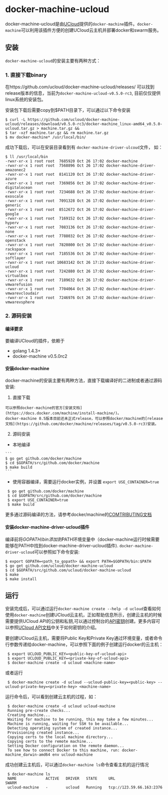 # docker-machine-ucloud

docker-machine-ucloud是由[UCloud](https://www.ucloud.cn)提供的`docker-machine`插件。`docker-machine`可以利用该插件方便的创建UCloud云主机并部署docker和swarm服务。

## 安装

`docker-machine-ucloud`的安装主要有两种方式：
### 1. 直接下载binary

在https://github.com/ucloud/docker-machine-ucloud/releases/ 可以找到release版本的信息，当前为`docker-machine-ucloud-v0.5.0-rc3`, 目前仅仅提供linux系统的安装包。

安装包下载后需要copy到$PATH目录下，可以通过以下命令安装
```
$ curl -L https://github.com/ucloud/docker-machine-ucloud/releases/download/v0.5.0-rc3/docker-machine_linux-amd64_v0.5.0-ucloud.tar.gz > machine.tar.gz &&
$ tar -xzf machine.tar.gz && rm machine.tar.gz
$ mv docker-machine* /usr/local/bin/
```
成功下载后，可以在安装目录看到有 `docker-machine-driver-ulcoud`文件， 如：
```
$ ll /usr/local/bin 
-rwxr-xr-x 1 root root  7685920 Oct 26 17:02 docker-machine
-rwxr-xr-x 1 root root  7568896 Oct 26 17:02 docker-machine-driver-amazonec2
-rwxr-xr-x 1 root root  8141120 Oct 26 17:02 docker-machine-driver-azure
-rwxr-xr-x 1 root root  7369856 Oct 26 17:02 docker-machine-driver-digitalocean
-rwxr-xr-x 1 root root  7234688 Oct 26 17:02 docker-machine-driver-exoscale
-rwxr-xr-x 1 root root  7091328 Oct 26 17:02 docker-machine-driver-generic
-rwxr-xr-x 1 root root  8512672 Oct 26 17:02 docker-machine-driver-google
-rwxr-xr-x 1 root root  7169152 Oct 26 17:02 docker-machine-driver-hyperv
-rwxr-xr-x 1 root root  7083136 Oct 26 17:02 docker-machine-driver-none
-rwxr-xr-x 1 root root  7788032 Oct 26 17:02 docker-machine-driver-openstack
-rwxr-xr-x 1 root root  7820800 Oct 26 17:02 docker-machine-driver-rackspace
-rwxr-xr-x 1 root root  7185536 Oct 26 17:02 docker-machine-driver-softlayer
-rwxr-xr-x 1 root root 10683142 Oct 26 17:23 docker-machine-driver-ucloud
-rwxr-xr-x 1 root root  7242880 Oct 26 17:02 docker-machine-driver-virtualbox
-rwxr-xr-x 1 root root  7189632 Oct 26 17:02 docker-machine-driver-vmwarefusion
-rwxr-xr-x 1 root root  7704064 Oct 26 17:02 docker-machine-driver-vmwarevcloudair
-rwxr-xr-x 1 root root  7246976 Oct 26 17:02 docker-machine-driver-vmwarevsphere
```


### 2. 源码安装

#### 编译要求

   要编译UCloud的插件，依赖于
   * golang 1.4.3+
   * docker-machine v0.5.0rc2

#### 安装docker-machine
   docker-machine的安装主要有两种方法，直接下载编译好的二进制或者通过源码安装:
   
   1. 直接下载
   
    可以参照docker-machine的官方[安装文档](https://docs.docker.com/machine/install-machine/)。
    docker-machine 0.5版本目前还未正式release，可以参照docker/machine的[release文档](https://github.com/docker/machine/releases/tag/v0.5.0-rc3)安装。
    
   2. 源码安装

   * 本地编译
      
    ```
    $ go get github.com/docker/machine
    $ cd $GOPATH/src/github.com/docker/machine
    $ make build
    ```
   * 使用容器编译，需要运行docker实例，并设置 `export USE_CONTAINER=true`
      
   ```
    $ go get github.com/docker/machine
    $ cd $GOPATH/src/github.com/docker/machine
    $ export USE_CONTAINER=true
    $ make build
   ```
   更多通过源码编译的方法，请参考docker/machine的[COMTRIBUTING文档](https://github.com/docker/machine/blob/master/CONTRIBUTING.md#building)


#### 安装docker-machine-driver-ucloud插件
   编译前将$GOPATH/bin添加到$PATH环境变量中（docker-machine运行时候需要能够在PATH中找到docker-machine-driver-ucloud插件).
   `docker-machine-driver-ucloud`可以参照如下命令安装:
   ```
   $ export GOPATH=<path_to_gopath> && export PATH=$GOPATH/bin:$PATH
   $ go get github.com/ucloud/docker-machine-ucloud
   $ cd $GOPATH/src/github.com/ucloud/docker-machine-ucloud
   $ make
   $ make install
   ```

## 运行
  安装完成后，可以通过运行`docker-machine create --help -d ucloud`查看如何使用`docker-machine`创建UCloud云主机，正如帮助信息所示，创建云主机的时候
  需要提供UCloud API的公钥和私钥,可以通过控制台的[API密钥](https://consolev3.ucloud.cn/apikeyv3)创建。更多内容可以参照[UCloud API文档](https://docs.ucloud.cn/api-docs/index.html)中关于如何密钥的介绍。

  要创建UCloud云主机，需要将Public Key和Private Key通过环境变量，或者命令行参数传递给docker-machine，可以参照下面的例子创建运行docker的云主机：

   ```
    $ export UCLOUD_PUBLIC_KEY=<public-key-of-ucloud-api>
    $ export UCLOUD_PUBLIC_KEY=<private-key-of-ucloud-api>
    $ docker-machine create -d ucloud <machine-name>
   ```

  或者运行

   ```
    $ docker-machine create -d ucloud --ucloud-public-key=<public-key> --ucloud-private-key=<private-key> <machine-name>
   ```

  运行命令后，可以看到创建云主机的过程，如：

   ```
    $ docker-machine create -d ucloud ucloud-machine
    Running pre-create checks...
    Creating machine...
    Waiting for machine to be running, this may take a few minutes...
    Machine is running, waiting for SSH to be available...
    Detecting operating system of created instance...
    Provisioning created instance...
    Copying certs to the local machine directory...
    Copying certs to the remote machine...
    Setting Docker configuration on the remote daemon...
    To see how to connect Docker to this machine, run: docker-machine_darwin-amd64 env ucloud-machine
   ```

   成功创建云主机后，可以通过`docker-machine ls`命令查看主机的运行情况

   ```
    $ docker-machine ls
    NAME             ACTIVE   DRIVER   STATE     URL                        SWARM
    ucloud-machine   -        ucloud   Running   tcp://123.59.66.163:2376
   ```
